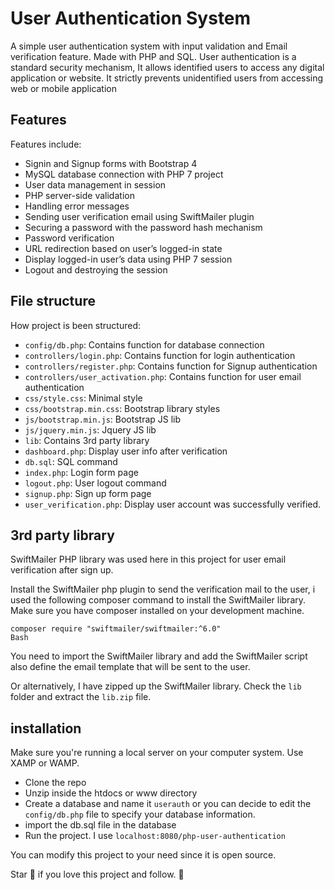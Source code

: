 
# User Authentication System
A simple user authentication system with input validation and Email verification feature. Made with PHP and SQL.
User authentication is a standard security mechanism, It allows identified users to access any digital application or website. It strictly prevents unidentified users from accessing web or mobile application


## Features
Features include:
- Signin and Signup forms with Bootstrap 4
- MySQL database connection with PHP 7 project
- User data management in session
- PHP server-side validation
- Handling error messages
- Sending user verification email using SwiftMailer plugin
- Securing a password with the password hash mechanism
- Password verification
- URL redirection based on user’s logged-in state
- Display logged-in user’s data using PHP 7 session
- Logout and destroying the session

## File structure
How project is been structured:
- `config/db.php`: Contains function for database connection
- `controllers/login.php`: Contains function for login authentication
- `controllers/register.php`: Contains function for Signup authentication
- `controllers/user_activation.php`: Contains function for user email authentication
- `css/style.css`: Minimal style
- `css/bootstrap.min.css`: Bootstrap library styles
- `js/bootstrap.min.js`: Bootstrap JS lib
- `js/jquery.min.js`: Jquery JS lib
- `lib`: Contains 3rd party library
- `dashboard.php`: Display user info after verification
- `db.sql`: SQL command
- `index.php`: Login form page
- `logout.php`: User logout command
- `signup.php`: Sign up form page
- `user_verification.php`: Display user account was successfully verified. 





## 3rd party library
SwiftMailer PHP library was used here in this project for user email verification after
sign up. 

Install the SwiftMailer php plugin to send the verification mail to the user, i used the following composer command to install the SwiftMailer library. Make sure you have composer installed on your development machine.

```
composer require "swiftmailer/swiftmailer:^6.0"
Bash
```

You need to import the SwiftMailer library and add the SwiftMailer script also define the email template that will be sent to the user.

Or alternatively, I have zipped up the SwiftMailer library. Check the `lib` folder and extract the `lib.zip` file.

## installation

Make sure you're running a local server on your computer system. Use XAMP or WAMP.

- Clone the repo
- Unzip inside the htdocs or www directory
- Create a database and name it `userauth` or you can decide to edit the `config/db.php` file to specify
your database information.
- import the db.sql file in the database
- Run the project. I use `localhost:8080/php-user-authentication`


You can modify this project to your need since it is open source.

Star 🌟 if you love this project and follow. 🚀
